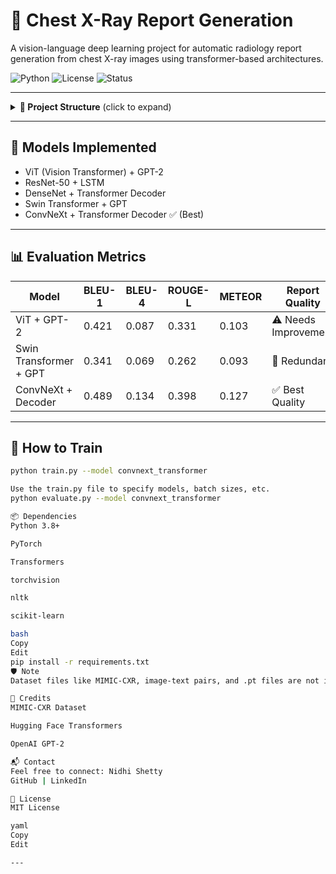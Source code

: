 # 🧠 Chest X-Ray Report Generation

A vision-language deep learning project for automatic radiology report generation from chest X-ray images using transformer-based architectures.

![Python](https://img.shields.io/badge/python-3.8+-blue) ![License](https://img.shields.io/badge/license-MIT-green) ![Status](https://img.shields.io/badge/status-Active-blue)

---


<details>
<summary><strong>📁 Project Structure</strong> (click to expand)</summary>

```bash
internship/
├── data/                         # ⚠️ Not included in repo (private MIMIC-CXR)
│   ├── cleaned_mimic_image_report_pairs/
│   ├── final_mimic_tokenised.pt
│   └── splits/
│       ├── train.json
│       ├── val.json
│       └── test.json
├── datasets/
│   └── mimic_dataset.py
├── models/
│   ├── vit_gpt2.py
│   ├── resnet_lstm.py
│   ├── densenet_transformer.py
│   ├── swin_gpt2.py
│   └── convnext_transformer.py
├── utils/
│   └── metrics.py
├── prepare_splits.py
├── train.py
├── evaluate.py
└── Data_prep.ipynb
```
</details> 


---

## 🧠 Models Implemented

- ViT (Vision Transformer) + GPT-2
- ResNet-50 + LSTM
- DenseNet + Transformer Decoder
- Swin Transformer + GPT
- ConvNeXt + Transformer Decoder ✅ (Best)

---

## 📊 Evaluation Metrics

| Model                   | BLEU-1 | BLEU-4 | ROUGE-L | METEOR | Report Quality         |
|------------------------|--------|--------|----------|--------|------------------------|
| ViT + GPT-2            | 0.421  | 0.087  | 0.331    | 0.103  | ⚠️ Needs Improvement    |
| Swin Transformer + GPT | 0.341  | 0.069  | 0.262    | 0.093  | 🔁 Redundant            |
| ConvNeXt + Decoder     | 0.489  | 0.134  | 0.398    | 0.127  | ✅ Best Quality          |

---

## 🚀 How to Train

```bash
python train.py --model convnext_transformer

Use the train.py file to specify models, batch sizes, etc.
python evaluate.py --model convnext_transformer

📦 Dependencies
Python 3.8+

PyTorch

Transformers

torchvision

nltk

scikit-learn

bash
Copy
Edit
pip install -r requirements.txt
🛡️ Note
Dataset files like MIMIC-CXR, image-text pairs, and .pt files are not included in the public repo to respect data privacy.

🧾 Credits
MIMIC-CXR Dataset

Hugging Face Transformers

OpenAI GPT-2

📬 Contact
Feel free to connect: Nidhi Shetty
GitHub | LinkedIn

📄 License
MIT License

yaml
Copy
Edit

---

